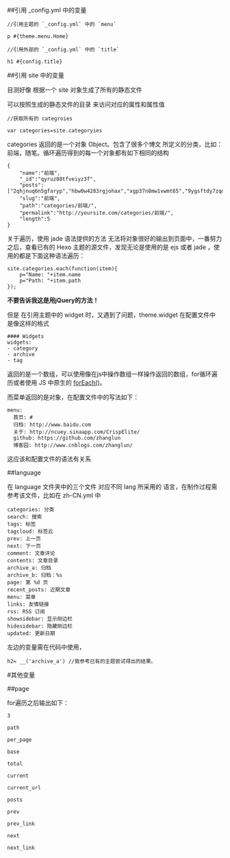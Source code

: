 ##引用 _config.yml 中的变量

    //引用主题的 `_config.yml` 中的 `menu`
    
    p #{theme.menu.Home}

    //引用外部的 `_config.yml` 中的 `title`

    h1 #{config.title}

##引用 site 中的变量

目测好像 根据一个 site 对象生成了所有的静态文件

可以按照生成的静态文件的目录 来访问对应的属性和属性值

    //获取所有的 categroies

    var categories=site.categoryies

categories 返回的是一个对象 Object。包含了很多个博文 所定义的分类，比如：前端，随笔。循环遍历得到的每一个对象都有如下相同的结构

    {
        "name":"前端",
        "_id":"qyruz88tfveiyz3f",
        "posts":["2qhjnuq6n5gfaryp","hbw0w4283rgjohax","xgp37n8mw1vwmt65","9ygsftdy7zqd1sd1","no1i9sy995i3xr6q"],
        "slug":"前端",
        "path":"categories/前端/",
        "permalink":"http://yoursite.com/categories/前端/",
        "length":5
    }

关于遍历，使用 jade 语法提供的方法 无法将对象很好的输出到页面中，一番努力之后，查看已有的 Hexo 主题的源文件，发现无论是使用的是 ejs 或者 jade ，使用的都是下面这种语法遍历：

    site.categories.each(function(item){
        p="Name: "+item.name
        p="Path: "+item.path
    });

**不要告诉我这是用jQuery的方法！**

但是 在引用主题中的 widget 时，又遇到了问题，theme.widget 在配置文件中 是像这样的格式

    #### Widgets
    widgets:
    - category
    - archive
    - tag

返回的是一个数组，可以使用像在js中操作数组一样操作返回的数组，for循环遍历或者使用 JS 中原生的 [forEach()](https://developer.mozilla.org/zh-CN/docs/Web/JavaScript/Reference/Global_Objects/Array/forEach)。

而菜单返回的是对象，在配置文件中的写法如下：

    menu:
      首页: #
      归档: http://www.baidu.com
      关于: http://ncuey.sinaapp.com/CrispElite/
      github: https://github.com/zhanglun
      博客园: http://www.cnblogs.com/zhanglun/

这应该和配置文件的语法有关系

##language

在 language 文件夹中的三个文件 对应不同 lang 所采用的 语言，在制作过程需参考该文件，比如在 zh-CN.yml 中

    categories: 分类
    search: 搜索
    tags: 标签
    tagcloud: 标签云
    prev: 上一页
    next: 下一页
    comment: 文章评论
    contents: 文章目录
    archive_a: 归档
    archive_b: 归档：%s
    page: 第 %d 页
    recent_posts: 近期文章
    menu: 菜单
    links: 友情链接
    rss: RSS 订阅
    showsidebar: 显示侧边栏
    hidesidebar: 隐藏侧边栏
    updated: 更新日期

左边的变量需在代码中使用，

    h2= __('archive_a') //我参考已有的主题尝试得出的结果。
    
    

#其他变量

##page 

for遍历之后输出如下：

    3
    
    path
    
    per_page
    
    base
    
    total
    
    current
    
    current_url
    
    posts
    
    prev
    
    prev_link
    
    next
    
    next_link
    
    
